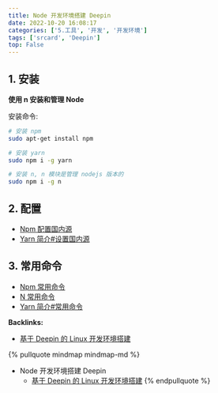 ```yaml
---
title: Node 开发环境搭建 Deepin
date: 2022-10-20 16:08:17
categories: ['5.工具', '开发', '开发环境']
tags: ['srcard', 'Deepin']
top: False
---
```


  
  
## 1. 安装

**使用 n 安装和管理 Node**

安装命令:

```sh
# 安装 npm
sudo apt-get install npm

# 安装 yarn
sudo npm i -g yarn

# 安装 n, n 模块是管理 nodejs 版本的
sudo npm i -g n

```
    
  
## 2. 配置

- [Npm 配置国内源](../1147d6dfd41190e9c83dd723ff1803dc5516c66f)
- [Yarn 简介#设置国内源](../696c5673813e9eac4d382ce511c432cd8c3dcc4f/#设置国内源)
  
  
## 3. 常用命令

- [Npm 常用命令](../3891bc44a6507d046fb5508c9955848ad90bf49c)
- [N 常用命令](../08b6858d1e7f950a80d08062a2a9e8c429243979)
- [Yarn 简介#常用命令](../696c5673813e9eac4d382ce511c432cd8c3dcc4f/#常用命令)





**Backlinks:**

- [基于 Deepin 的 Linux 开发环境搭建](../546aa018dacb833edff629600f56879bc2370906)

{% pullquote mindmap mindmap-md %}
- Node 开发环境搭建 Deepin
  - [基于 Deepin 的 Linux 开发环境搭建](../546aa018dacb833edff629600f56879bc2370906)
{% endpullquote %}